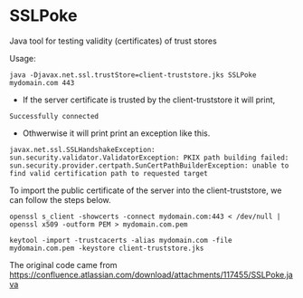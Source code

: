 # SSLPoke
Java tool for testing validity (certificates) of trust stores

Usage:
```
java -Djavax.net.ssl.trustStore=client-truststore.jks SSLPoke mydomain.com 443
```

- If the server certificate is trusted by the client-truststore it will print,
```
Successfully connected
```

- Othwerwise it will print print an exception like this.
```
javax.net.ssl.SSLHandshakeException: sun.security.validator.ValidatorException: PKIX path building failed: sun.security.provider.certpath.SunCertPathBuilderException: unable to find valid certification path to requested target
```

To import the public certificate of the server into the client-truststore, we can follow the steps below.

```
openssl s_client -showcerts -connect mydomain.com:443 < /dev/null | openssl x509 -outform PEM > mydomain.com.pem

keytool -import -trustcacerts -alias mydomain.com -file mydomain.com.pem -keystore client-truststore.jks
```


The original code came from https://confluence.atlassian.com/download/attachments/117455/SSLPoke.java
